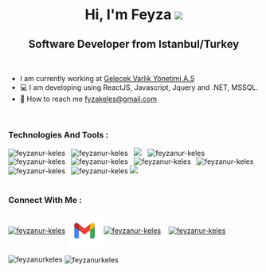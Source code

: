 <h1 align="center"> Hi, I'm Feyza <img src="https://raw.githubusercontent.com/MartinHeinz/MartinHeinz/master/wave.gif" width="30px"> </h1>

<h2 align="center"> Software Developer from Istanbul/Turkey </h2>

<br> 

* I am currently working at [Gelecek Varlık Yönetimi A.Ş](https://www.linkedin.com/company/gelecek-varlik-yonetimi-as/about/)
* :computer: I am developing using ReactJS, Javascript, Jquery and .NET, MSSQL.
* :e-mail: How to reach me  fyzakeles@gmail.com

<br>

### Technologies And Tools :
<div>
<img src="https://github.com/rahuldkjain/github-profile-readme-generator/blob/master/src/images/icons/FrontendDevelopment/reactjs.svg" alt="feyzanur-keles" height="50" width="50" /> &nbsp <img src="https://github.com/rahuldkjain/github-profile-readme-generator/blob/master/src/images/icons/ProgrammingLanguages/javascript.svg" alt="feyzanur-keles" height="50" width="50" /> &nbsp; <img src="https://img.icons8.com/ios/50/4a90e2/jquery.png"/> &nbsp; <img src="https://github.com/rahuldkjain/github-profile-readme-generator/blob/master/src/images/icons/FrontendDevelopment/html.svg" alt="feyzanur-keles" height="50" width="50" /> &nbsp; <img src="https://github.com/rahuldkjain/github-profile-readme-generator/blob/master/src/images/icons/FrontendDevelopment/css.svg" alt="feyzanur-keles" height="50" width="50" /> &nbsp; <img src="https://github.com/rahuldkjain/github-profile-readme-generator/blob/master/src/images/icons/FrontendDevelopment/bootstrap.svg" alt="feyzanur-keles" height="50" width="50" /> &nbsp; <img src="https://github.com/rahuldkjain/github-profile-readme-generator/blob/master/src/images/icons/Framework/dotnet.svg" alt="feyzanur-keles" height="50" width="50" /> &nbsp; <img src="https://github.com/rahuldkjain/github-profile-readme-generator/blob/master/src/images/icons/ProgrammingLanguages/csharp.svg" alt="feyzanur-keles" height="50" width="50" /> &nbsp; <img src="https://github.com/rahuldkjain/github-profile-readme-generator/blob/master/src/images/icons/Software/postman.svg" alt="feyzanur-keles" height="50" width="50" /> &nbsp; <img src="https://github.com/rahuldkjain/github-profile-readme-generator/blob/master/src/images/icons/Other/git.svg" alt="feyzanur-keles" height="50" width="50" /> <img src="https://img.icons8.com/color/48/000000/visual-studio-code-2019.png"/>
</div>


<br>


### Connect With Me :

<a href="https://www.linkedin.com/in/feyzakeless/" target="blank"><img align="center" src="https://raw.githubusercontent.com/rahuldkjain/github-profile-readme-generator/master/src/images/icons/Social/linked-in-alt.svg" alt="feyzanur-keles" height="30" width="30" /></a> 
<a href="mailto:fyzakeles@gmail.com" target="blank"><img align="center" src="https://github.com/timche/gmail-desktop/blob/main/media/icon.svg" alt="feyzanur-keles" height="70" width="70" /></a>
<a href="https://www.hackerrank.com/fyzakeles" target="blank"><img align="center" src="https://raw.githubusercontent.com/rahuldkjain/github-profile-readme-generator/master/src/images/icons/Social/hackerrank.svg" alt="feyzanur-keles" height="30" width="30" /></a> &nbsp;&nbsp;
<a href="https://www.instagram.com/feyza.keless/" target="blank"><img align="center" src="https://raw.githubusercontent.com/rahuldkjain/github-profile-readme-generator/master/src/images/icons/Social/instagram.svg" alt="feyzanur-keles" height="30" width="30" /></a> &nbsp;





<p><img align="left" src="https://github-readme-stats.vercel.app/api/top-langs?username=feyzakeless&show_icons=true&theme=radical&locale=en&layout=compact" alt="feyzanurkeles" /></p>

<p>&nbsp;<img align="center" src="https://github-readme-stats.vercel.app/api?username=feyzakeless&show_icons=true&theme=dark&locale=en" alt="feyzanurkeles" width="50%" /></p>

